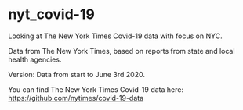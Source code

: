# nyt_covid-19

Looking at The New York Times Covid-19 data with focus on NYC.

Data from The New York Times, based on reports from state and local health agencies.

Version: Data from start to June 3rd 2020.

You can find The New York Times Covid-19 data here: https://github.com/nytimes/covid-19-data